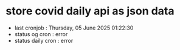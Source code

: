 # store covid daily api as json data

- last cronjob : Thursday, 05 June 2025 01:22:30
- status og cron : error
- status daily cron : error
      
      